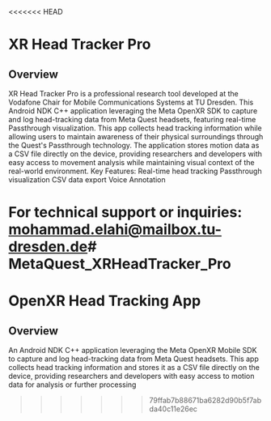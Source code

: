 <<<<<<< HEAD
# XR Head Tracker Pro 

## Overview
XR Head Tracker Pro is a professional research tool developed at the Vodafone Chair for Mobile Communications Systems at TU Dresden. This Android NDK C++ application leveraging the Meta OpenXR SDK to capture and log head-tracking data from Meta Quest headsets, featuring real-time Passthrough visualization. This app collects head tracking information while allowing users to maintain awareness of their physical surroundings through the Quest's Passthrough technology. The application stores motion data as a CSV file directly on the device, providing researchers and developers with easy access to movement analysis while maintaining visual context of the real-world environment.
Key Features:
Real-time head tracking 
Passthrough visualization 
CSV data export
Voice Annotation

For technical support or inquiries:
mohammad.elahi@mailbox.tu-dresden.de# MetaQuest_XRHeadTracker_Pro
=======
# OpenXR Head Tracking App

## Overview
An Android NDK C++ application leveraging the Meta OpenXR Mobile SDK to capture and log head-tracking data from Meta Quest headsets. This app collects head tracking information and stores it as a CSV file directly on the device, providing researchers and developers with easy access to motion data for analysis or further processing

>>>>>>> 79ffab7b88671ba6282d90b5f7abda40c11e26ec
